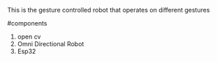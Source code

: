 This is the gesture controlled robot that operates on different gestures

#components
1. open cv
2. Omni Directional Robot
3. Esp32


